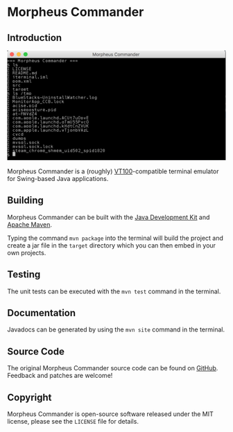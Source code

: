 Morpheus Commander
=========

Introduction
------------

![alt screenshot](src/main/resources/morpheus-commander-1.0-SNAPSHOT-screenshot.png "ScreenShot")


Morpheus Commander is a (roughly) [VT100](http://en.wikipedia.org/wiki/VT100)-compatible
terminal emulator for Swing-based Java applications.

Building
--------

Morpheus Commander can be built with the
[Java Development Kit](http://oracle.com/technetwork/java/javase/downloads)
and [Apache Maven](http://maven.apache.org).

Typing the command `mvn package` into the terminal will build the project and
create a jar file in the `target` directory which you can then embed in your
own projects.

Testing
-------

The unit tests can be executed with the `mvn test` command in the terminal.

Documentation
-------------

Javadocs can be generated by using the `mvn site` command in the terminal.

Source Code
-----------

The original Morpheus Commander source code can be found on
[GitHub](https://github.com/avatar21/morpheus-cmd). Feedback and patches
are welcome!

Copyright
---------

Morpheus Commander is open-source software released under the MIT license, please see
the `LICENSE` file for details.

